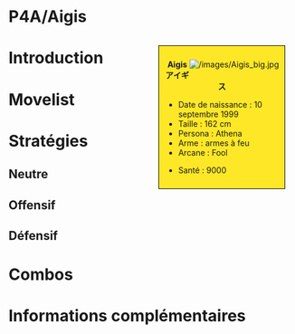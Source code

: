 # P4A/Aigis

<div style="float:right; border: 1px black solid; background-color: #FEE727; width: 40%; margin:15px; padding:10px">
<div style="float:right">

![](/images/Aigis_big.jpg "/images/Aigis_big.jpg")

</div>
<div>
<center>

**Aigis**  
**アイギス**  
  

</center>

- Date de naissance : 10 septembre 1999
- Taille : 162 cm
- Persona : Athena
- Arme : armes à feu
- Arcane : Fool

<!-- -->

- Santé : 9000

</div>
</div>

# Introduction

# Movelist

# Stratégies

## Neutre

## Offensif

## Défensif

# Combos

# Informations complémentaires
